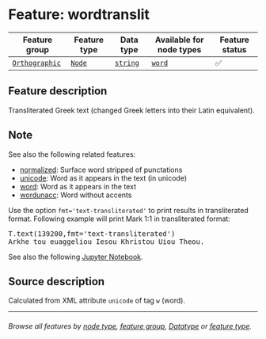# Feature: wordtranslit

Feature group | Feature type | Data type | Available for node types | Feature status
---  | --- | --- | --- | ---
[`Orthographic`](featuresbygroup.md#orthographic-features) | [`Node`](featuresbyfeaturetype.md#node-features) | [`string`](featuresbydatatype.md#string-datatype)  | [`word`](featuresbynodetype.md#word-nodes) | ✅

## Feature description

Transliterated Greek text (changed Greek letters into their Latin equivalent). 

## Note

See also the following related features:
   * [normalized](normalized.md#readme): Surface word stripped of punctations	
   * [unicode](unicode.md#readme): Word as it appears in the text (in unicode)
   * [word](word.md#readme): Word as it appears in the text
   * [wordunacc](wordunacc.md#readme): Word without accents

Use the option `fmt='text-transliterated'` to print results in transliterated format. Following example will print Mark 1:1 in transliterated format:

<pre>
T.text(139200,fmt='text-transliterated')
Arkhe tou euaggeliou Iesou Khristou Uiou Theou. 
</pre>

See also the following [Jupyter Notebook](https://nbviewer.org/github/tonyjurg/Nestle1904LFT/blob/main/docs/usecases/various_text_formats.ipynb).

## Source description

Calculated from XML attribute `unicode` of tag `w` (word).

---
###### *Browse all features by [node type](featuresbynodetype.md#readme), [feature group](featuresbygroup.md#readme), [Datatype](featuresbydatatype.md#readme)  or [feature type](featuresbyfeaturetype.md#readme).*
